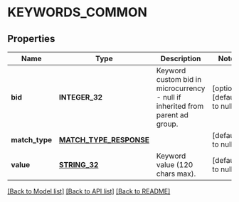# KEYWORDS_COMMON

## Properties
Name | Type | Description | Notes
------------ | ------------- | ------------- | -------------
**bid** | **INTEGER_32** | Keyword custom bid in microcurrency - null if inherited from parent ad group. | [optional] [default to null]
**match_type** | [**MATCH_TYPE_RESPONSE**](MatchTypeResponse.md) |  | [default to null]
**value** | [**STRING_32**](STRING_32.md) | Keyword value (120 chars max). | [default to null]

[[Back to Model list]](../README.md#documentation-for-models) [[Back to API list]](../README.md#documentation-for-api-endpoints) [[Back to README]](../README.md)


